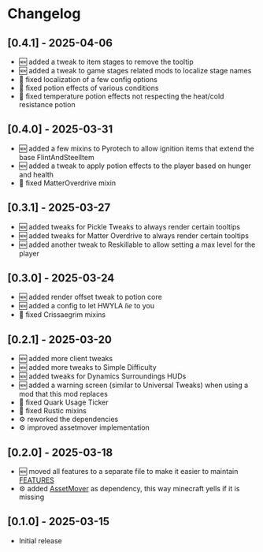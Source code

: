 # Changelog

## [0.4.1] - 2025-04-06

- 🆕 added a tweak to item stages to remove the tooltip
- 🆕 added a tweak to game stages related mods to localize stage names
- 🧰 fixed localization of a few config options
- 🧰 fixed potion effects of various conditions
- 🧰 fixed temperature potion effects not respecting the heat/cold resistance potion

## [0.4.0] - 2025-03-31

- 🆕 added a few mixins to Pyrotech to allow ignition items that extend the base FlintAndSteelItem
- 🆕 added a tweak to apply potion effects to the player based on hunger and health
- 🧰 fixed MatterOverdrive mixin

## [0.3.1] - 2025-03-27

- 🆕 added tweaks for Pickle Tweaks to always render certain tooltips
- 🆕 added tweaks for Matter Overdrive to always render certain tooltips
- 🆕 added another tweak to Reskillable to allow setting a max level for the player

## [0.3.0] - 2025-03-24

- 🆕 added render offset tweak to potion core
- 🆕 added a config to let HWYLA _lie_ to you
- 🧰 fixed Crissaegrim mixins

## [0.2.1] - 2025-03-20

- 🆕 added more client tweaks
- 🆕 added more tweaks to Simple Difficulty
- 🆕 added tweaks for Dynamics Surroundings HUDs
- 🆕 added a warning screen (similar to Universal Tweaks) when using a mod that this mod replaces
- 🧰 fixed Quark Usage Ticker
- 🧰 fixed Rustic mixins
- ⚙ reworked the dependencies
- ⚙ improved assetmover implementation

## [0.2.0] - 2025-03-18

- 🆕 moved all features to a separate file to make it easier to maintain [FEATURES](https://github.com/Ender-Development/EnderModpackTweaks/FEATURES.md)
- ⚙ added [AssetMover](https://www.curseforge.com/minecraft/mc-mods/assetmover) as dependency, this way minecraft yells if it is missing

## [0.1.0] - 2025-03-15

- Initial release